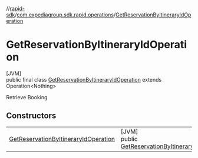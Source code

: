 //[rapid-sdk](../../../index.md)/[com.expediagroup.sdk.rapid.operations](../index.md)/[GetReservationByItineraryIdOperation](index.md)

# GetReservationByItineraryIdOperation

[JVM]\
public final class [GetReservationByItineraryIdOperation](index.md) extends Operation&lt;Nothing&gt;

Retrieve Booking

## Constructors

| | |
|---|---|
| [GetReservationByItineraryIdOperation](-get-reservation-by-itinerary-id-operation.md) | [JVM]<br>public [GetReservationByItineraryIdOperation](index.md)[GetReservationByItineraryIdOperation](-get-reservation-by-itinerary-id-operation.md)([GetReservationByItineraryIdOperationParams](../-get-reservation-by-itinerary-id-operation-params/index.md)params) |

